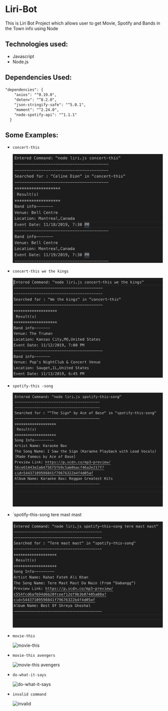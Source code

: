 # Liri-Bot
This is Liri Bot Project which allows user to get Movie, Spotify and Bands in the Town info using Node

## Technologies used:

- Javascript
- Node.js

## Dependencies Used: 

```
"dependencies": {
    "axios": "^0.19.0",
    "dotenv": "^8.2.0",
    "json-stringify-safe": "^5.0.1",
    "moment": "^2.24.0",
    "node-spotify-api": "^1.1.1"
  }
```
## Some Examples:

- `concert-this`

    ![concert-this](./images/concert-this.png)
- `concert-this we the kings`

    ![concert-this we the kings](./images/concert-this_we_the_kings.png)
- `spotify-this -song`

    ![spotify-this-song](./images/spotify-this-song.png)
- `spotify-this-song tere mast mast
    
    ![spotify-this-song tere mast mast](./images/spotify-this-song_tere_mast_mast.png)
- `movie-this`

    ![movie-this]("./images/movie-this.png")
- `movie-this avengers`

    ![movie-this avengers]("./images/movie-this_avengers.png)
- `do-what-it-says`

    ![do-what-it-says]("./images/do-what-it-says.png)
- `invalid command`

    ![invalid]("./images/no_right_command.png")